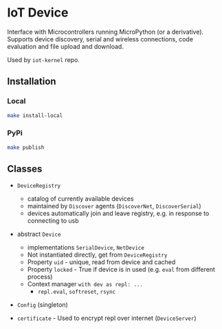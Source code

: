 # IoT Device

Interface with Microcontrollers running MicroPython (or a derivative).
Supports device discovery, serial and wireless connections, code
evaluation and file upload and download.

Used by `iot-kernel` repo.

## Installation

### Local

```bash
make install-local
```

### PyPi

```bash
make publish
```

## Classes

* `DeviceRegistry`
  * catalog of currently available devices
  * maintained by `Discover` agents (`DiscoverNet`, `DiscoverSerial`)
  * devices automatically join and leave registry, e.g. in response to connecting to usb

* abstract `Device`
  * implementations `SerialDevice`, `NetDevice`
  * Not instantiated directly, get from `DeviceRegistry`
  * Property `uid` - unique, read from device and cached
  * Property `locked` - True if device is in used (e.g. `eval` from different process)
  * Context manager `with dev as repl: ...`
    * `repl.eval`, `softreset`, `rsync`

* `Config` (singleton)

* `certificate` - Used to encrypt repl over internet (`DeviceServer`)
